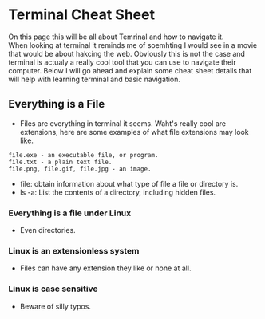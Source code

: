 # Terminal Cheat Sheet

On this page this will be all about Temrinal and how to navigate it.  
When looking at terminal it reminds me of soemhting I would see in a movie that would be about hakcing the web. Obviously this is not the case and terminal is actualy a really cool tool that you can use to navigate their computer. Below I will go ahead and explain some cheat sheet details that will help with learning terminal and basic navigation. 

## Everything is a File
- Files are everything in terminal it seems. Waht's really cool are extensions, here are some examples of what file extensions may look like. 
```
file.exe - an executable file, or program.
file.txt - a plain text file.
file.png, file.gif, file.jpg - an image.
```
- file:
obtain information about what type of file a file or directory is.
- ls -a:
List the contents of a directory, including hidden files.

### Everything is a file under Linux
- Even directories.
### Linux is an extensionless system
- Files can have any extension they like or none at all.
### Linux is case sensitive
- Beware of silly typos.

